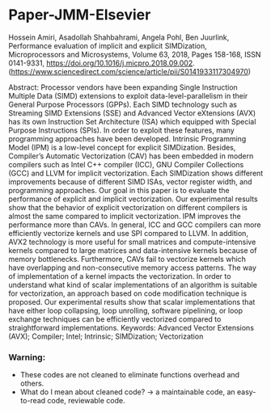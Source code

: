 # Paper-JMM-Elsevier

Hossein Amiri, Asadollah Shahbahrami, Angela Pohl, Ben Juurlink,
Performance evaluation of implicit and explicit SIMDization,
Microprocessors and Microsystems,
Volume 63,
2018,
Pages 158-168,
ISSN 0141-9331,
https://doi.org/10.1016/j.micpro.2018.09.002.
(https://www.sciencedirect.com/science/article/pii/S0141933117304970)

Abstract: Processor vendors have been expanding Single Instruction Multiple Data (SIMD) extensions to exploit data-level-parallelism in their General Purpose Processors (GPPs). Each SIMD technology such as Streaming SIMD Extensions (SSE) and Advanced Vector eXtensions (AVX) has its own Instruction Set Architecture (ISA) which equipped with Special Purpose Instructions (SPIs). In order to exploit these features, many programming approaches have been developed. Intrinsic Programming Model (IPM) is a low-level concept for explicit SIMDization. Besides, Compiler’s Automatic Vectorization (CAV) has been embedded in modern compilers such as Intel C++ compiler (ICC), GNU Compiler Collections (GCC) and LLVM for implicit vectorization. Each SIMDization shows different improvements because of different SIMD ISAs, vector register width, and programming approaches. Our goal in this paper is to evaluate the performance of explicit and implicit vectorization. Our experimental results show that the behavior of explicit vectorization on different compilers is almost the same compared to implicit vectorization. IPM improves the performance more than CAVs. In general, ICC and GCC compilers can more efficiently vectorize kernels and use SPI compared to LLVM. In addition, AVX2 technology is more useful for small matrices and compute-intensive kernels compared to large matrices and data-intensive kernels because of memory bottlenecks. Furthermore, CAVs fail to vectorize kernels which have overlapping and non-consecutive memory access patterns. The way of implementation of a kernel impacts the vectorization. In order to understand what kind of scalar implementations of an algorithm is suitable for vectorization, an approach based on code modification technique is proposed. Our experimental results show that scalar implementations that have either loop collapsing, loop unrolling, software pipelining, or loop exchange techniques can be efficiently vectorized compared to straightforward implementations.
Keywords: Advanced Vector Extensions (AVX); Compiler; Intel; Intrinsic; SIMDization; Vectorization
### Warning:
* These codes are not cleaned to eliminate functions overhead and others.
* What do I mean about cleaned code? -> a maintainable code, an easy-to-read code, reviewable code.
